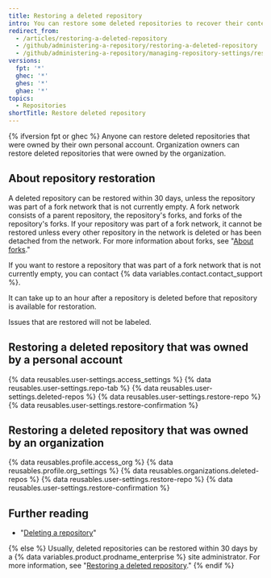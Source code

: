 ```yaml
---
title: Restoring a deleted repository
intro: You can restore some deleted repositories to recover their contents.
redirect_from:
  - /articles/restoring-a-deleted-repository
  - /github/administering-a-repository/restoring-a-deleted-repository
  - /github/administering-a-repository/managing-repository-settings/restoring-a-deleted-repository
versions:
  fpt: '*'
  ghec: '*'
  ghes: '*'
  ghae: '*'
topics:
  - Repositories
shortTitle: Restore deleted repository
---
```

{% ifversion fpt or ghec %}
Anyone can restore deleted repositories that were owned by their own personal account. Organization owners can restore deleted repositories that were owned by the organization.

## About repository restoration

A deleted repository can be restored within 30 days, unless the repository was part of a fork network that is not currently empty. A fork network consists of a parent repository, the repository's forks, and forks of the repository's forks. If your repository was part of a fork network, it cannot be restored unless every other repository in the network is deleted or has been detached from the network. For more information about forks, see "[About forks](/pull-requests/collaborating-with-pull-requests/working-with-forks/about-forks)."

If you want to restore a repository that was part of a fork network that is not currently empty, you can contact {% data variables.contact.contact_support %}.

It can take up to an hour after a repository is deleted before that repository is available for restoration.

Issues that are restored will not be labeled.

## Restoring a deleted repository that was owned by a personal account

{% data reusables.user-settings.access_settings %}
{% data reusables.user-settings.repo-tab %}
{% data reusables.user-settings.deleted-repos %}
{% data reusables.user-settings.restore-repo %}
{% data reusables.user-settings.restore-confirmation %}

## Restoring a deleted repository that was owned by an organization

{% data reusables.profile.access_org %}
{% data reusables.profile.org_settings %}
{% data reusables.organizations.deleted-repos %}
{% data reusables.user-settings.restore-repo %}
{% data reusables.user-settings.restore-confirmation %}

## Further reading

- "[Deleting a repository](/articles/deleting-a-repository)"

{% else %}
Usually, deleted repositories can be restored within 30 days by a {% data variables.product.prodname_enterprise %} site administrator. For more information, see "[Restoring a deleted repository](/admin/user-management/managing-repositories-in-your-enterprise/restoring-a-deleted-repository)." 
{% endif %}
